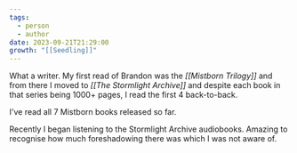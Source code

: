 ```yaml
---
tags:
  - person
  - author
date: 2023-09-21T21:29:00
growth: "[[Seedling]]"
---
```

What a writer. My first read of Brandon was the *[[Mistborn Trilogy]]* and from there I moved to *[[The Stormlight Archive]]* and despite each book in that series being 1000+ pages, I read the first 4 back-to-back.

I've read all 7 Mistborn books released so far.

Recently I began listening to the Stormlight Archive audiobooks. Amazing to recognise how much foreshadowing there was which I was not aware of.